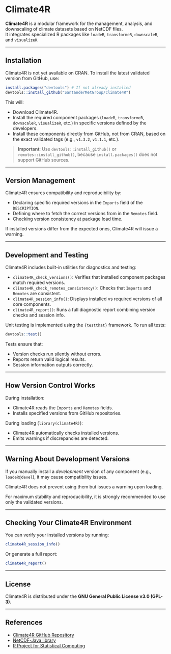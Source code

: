 # Climate4R

**Climate4R** is a modular framework for the management, analysis, and downscaling of climate datasets based on NetCDF files.  
It integrates specialized R packages like `loadeR`, `transformeR`, `downscaleR`, and `visualizeR`.

---

## Installation

Climate4R is not yet available on CRAN. To install the latest validated version from GitHub, use:

```r
install.packages("devtools") # If not already installed
devtools::install_github("SantanderMetGroup/climate4R")
```

This will:
- Download Climate4R.
- Install the required component packages (`loadeR`, `transformeR`, `downscaleR`, `visualizeR`, etc.) in specific versions defined by the developers.
- Install these components directly from GitHub, not from CRAN, based on the exact validated tags (e.g., `v1.3.2`, `v1.1.1`, etc.).

> **Important**: Use `devtools::install_github()` or `remotes::install_github()`, because `install.packages()` does not support GitHub sources.

---

## Version Management

Climate4R ensures compatibility and reproducibility by:

- Declaring specific required versions in the `Imports` field of the `DESCRIPTION`.
- Defining where to fetch the correct versions from in the `Remotes` field.
- Checking version consistency at package load time.

If installed versions differ from the expected ones, Climate4R will issue a warning.

---

## Development and Testing

Climate4R includes built-in utilities for diagnostics and testing:

- `climate4R_check_versions()`: Verifies that installed component packages match required versions.
- `climate4R_check_remotes_consistency()`: Checks that `Imports` and `Remotes` are consistent.
- `climate4R_session_info()`: Displays installed vs required versions of all core components.
- `climate4R_report()`: Runs a full diagnostic report combining version checks and session info.

Unit testing is implemented using the `{testthat}` framework. To run all tests:

```r
devtools::test()
```

Tests ensure that:
- Version checks run silently without errors.
- Reports return valid logical results.
- Session information outputs correctly.

---

## How Version Control Works

During installation:
- Climate4R reads the `Imports` and `Remotes` fields.
- Installs specified versions from GitHub repositories.

During loading (`library(climate4R)`):
- Climate4R automatically checks installed versions.
- Emits warnings if discrepancies are detected.

---

## Warning About Development Versions

If you manually install a *development* version of any component (e.g., `loadeR@devel`), it may cause compatibility issues.

Climate4R does not prevent using them but issues a warning upon loading.

For maximum stability and reproducibility, it is strongly recommended to use only the validated versions.

---

## Checking Your Climate4R Environment

You can verify your installed versions by running:

```r
climate4R_session_info()
```

Or generate a full report:

```r
climate4R_report()
```

---

## License

Climate4R is distributed under the **GNU General Public License v3.0 (GPL-3)**.

---

## References

- [Climate4R GitHub Repository](https://github.com/SantanderMetGroup/climate4R)
- [NetCDF-Java library](https://www.unidata.ucar.edu/software/netcdf-java/)
- [R Project for Statistical Computing](https://www.r-project.org/)
